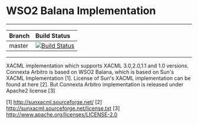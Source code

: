 WSO2 Balana Implementation
==========================

---

|  Branch | Build Status |
| :------------ |:-------------
| master      | [![Build Status](https://wso2.org/jenkins/job/wso2-balana/badge/icon)](https://wso2.org/jenkins/job/wso2-balana) |


---

XACML implementation which supports XACML 3.0,2.0,1.1 and 1.0 versions. Connexta Arbitro is based on WSO2 Balana, which is based on Sun's XACML Implementation [1]. License of Sun's XACML implementation can be found at here [2]. But Connexta Arbitro implementation is released under Apache2 license [3]

[1] http://sunxacml.sourceforge.net/
[2] http://sunxacml.sourceforge.net/license.txt
[3] http://www.apache.org/licenses/LICENSE-2.0
